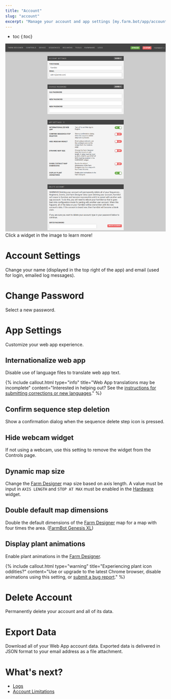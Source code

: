 ```yaml
---
title: "Account"
slug: "account"
excerpt: "Manage your account and app settings [my.farm.bot/app/account](https://my.farm.bot/app/account)"
---
```


* toc
{:toc}


<div class="nav-image">
  <img class="nav-image" src="account.png" alt="Account" />
  <a href="#account-settings" style="top: 6.66%; left: 26.34%; width: 47.39%; height: 11.98%;"></a>
  <a href="#change-password" style="top: 21.76%; left: 26.27%; width: 47.32%; height: 15.71%;"></a>
  <a href="#app-settings" style="top: 40.56%; left: 26.34%; width: 47.46%; height: 31.23%;"></a>
  <a href="#delete-account" style="top: 74.94%; left: 26.27%; width: 47.53%; height: 24.33%;"></a>
</div>
<figcaption class="caption">Click a widget in the image to learn more!</figcaption>



# Account Settings

Change your name (displayed in the top right of the app) and email (used for login, emailed log messages).

# Change Password

Select a new password.

# App Settings

Customize your web app experience.

## Internationalize web app
Disable use of language files to translate web app text.

{%
include callout.html
type="info"
title="Web App translations may be incomplete"
content="Interested in helping out? See the [instructions for submitting corrections or new languages](https://github.com/FarmBot/Farmbot-Web-App#translating-the-web-app-into-your-language)."
%}

## Confirm sequence step deletion
Show a confirmation dialog when the sequence delete step icon is pressed.

## Hide webcam widget
If not using a webcam, use this setting to remove the widget from the Controls page.

## Dynamic map size
Change the [Farm Designer](../Web-App/farm-designer.md)  map size based on axis length. A value must be input in `AXIS LENGTH` and `STOP AT MAX` must be enabled in the [Hardware](../Web-App/device.md#hardware-widget) widget.

## Double default map dimensions
Double the default dimensions of the [Farm Designer](../Web-App/farm-designer.md) map for a map with four times the area. ([FarmBot Genesis XL](https://farm.bot/))

## Display plant animations
Enable plant animations in the [Farm Designer](../Web-App/farm-designer.md).

{%
include callout.html
type="warning"
title="Experiencing plant icon oddities?"
content="Use or upgrade to the latest Chrome browser, disable animations using this setting, or [submit a bug report](https://github.com/FarmBot/Farmbot-Web-App/issues/new)."
%}



# Delete Account

Permanently delete your account and all of its data.

# Export Data

Download all of your Web App account data. Exported data is delivered in JSON format to your email address as a file attachment.

# What's next?

 * [Logs](../Web-App/account/logs.md)
 * [Account Limitations](../Web-App/account/account-limitations.md)
